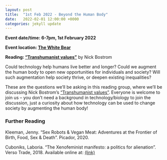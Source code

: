 ```yaml
---
layout: post
title:  "1st Feb 2022 - Beyond the Human Body"
date:   2022-02-01 12:00:00 +0000
categories: jekyll update
---
```

**Event date/time: 6-7pm, 1st February 2022**

**Event location: [The White Bear][white-bear-fb]**

**Reading: [“Transhumanist values”][reading-link]** by Nick Bostrom

Could technology help humans live better and longer? Could we augment the human body to open new opportunities for individuals and society? Will such augmentation help society thrive, or deepen existing inequalities? 

These are the questions we’ll be asking in this reading group, where we’ll be discussing Nick Bostrom’s [“Transhumanist values”][reading-link]. Everyone is welcome to join us – you don’t need a background in technology/biology to join the discussion, just a curiosity about how technology can be used to change society by augmenting the human body!

### Further Reading

Kleeman, Jenny. “Sex Robots & Vegan Meat: Adventures at the Frontier of Birth, Food, Sex & Death”. Picador, 2020.

Cuboniks, Laboria. “The Xenofeminist manifesto: a politics for alienation”. Verso Trade, 2018. Available online at: [(link)](https://www.laboriacuboniks.net/20150612-xf_layout_web.pdf)

[white-bear-fb]: https://www.facebook.com/thewhitebearbristol/
[reading-link]: https://journals.sagepub.com/doi/full/10.1177/2053951718820549
